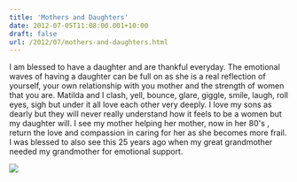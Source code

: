 ```yaml
---
title: 'Mothers and Daughters'
date: 2012-07-05T11:08:00.001+10:00
draft: false
url: /2012/07/mothers-and-daughters.html
---
```


I am blessed to have a daughter and are thankful everyday. The emotional waves of having a daughter can be full on as she is a real reflection of yourself, your own relationship with you mother and the strength of women that you are. Matilda and I clash, yell, bounce, glare, giggle, smile, laugh, roll eyes, sigh but under it all love each other very deeply. I love my sons as dearly but they will never really understand how it feels to be a women but my daughter will. I see my mother helping her mother, now in her 80's , return the love and compassion in caring for her as she becomes more frail. I was blessed to also see this 25 years ago when my great grandmother needed my grandmother for emotional support.

[![](https://lh3.googleusercontent.com/-VYmxsGVnjgo/T_TpUWlJ_sI/AAAAAAAAANE/YDhqupLlchU/s640/blogger-image-1979949158.jpg)](https://lh3.googleusercontent.com/-VYmxsGVnjgo/T_TpUWlJ_sI/AAAAAAAAANE/YDhqupLlchU/s640/blogger-image-1979949158.jpg)